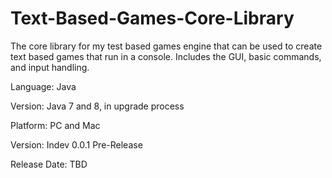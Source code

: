 Text-Based-Games-Core-Library
=============================

The core library for my test based games engine that can be used to create text based games that run in a console.
Includes the GUI, basic commands, and input handling.

<p>Language: Java</p>
<p>Version: Java 7 and 8, in upgrade process</p>
<p>Platform: PC and Mac
<p>Version: Indev 0.0.1 Pre-Release</p>
<p>Release Date: TBD</p>
